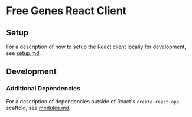 # Free Genes React Client

## Setup
For a description of how to setup the React client locally for development, see [setup.md](./docs/setup.md).

## Development

### Additional Dependencies
For a description of dependencies outside of React's `create-react-app` scaffold, see [modules.md](./docs/modules.md).  